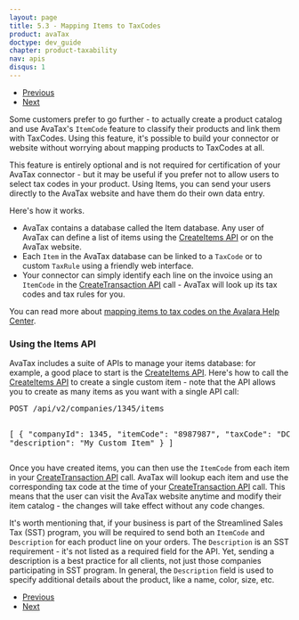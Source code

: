 ```yaml
---
layout: page
title: 5.3 - Mapping Items to TaxCodes
product: avaTax
doctype: dev_guide
chapter: product-taxability
nav: apis
disqus: 1
---
```

<ul class="pager">
  <li class="previous"><a href="/avatax/dev-guide/product-taxability/taxcodes-and-exemptions/"><i class="glyphicon glyphicon-chevron-left"></i>Previous</a></li>
  <li class="next"><a href="/avatax/dev-guide/product-taxability/chapter-summary/">Next<i class="glyphicon glyphicon-chevron-right"></i></a></li>
</ul>
Some customers prefer to go further - to actually create a product catalog and use AvaTax's <code>ItemCode</code> feature to classify their products and link them with TaxCodes.  Using this feature, it's possible to build your connector or website without worrying about mapping products to TaxCodes at all.

This feature is entirely optional and is not required for certification of your AvaTax connector - but it may be useful if you prefer not to allow users to select tax codes in your product.  Using Items, you can send your users directly to the AvaTax website and have them do their own data entry.

Here's how it works.
<ul class="dev-guide-list">
    <li>AvaTax contains a database called the Item database.  Any user of AvaTax can define a list of items using the <a class="dev-guide-link" href="/api-reference/avatax/rest/v2/methods/Items/CreateItems/">CreateItems API</a> or on the AvaTax website.</li>
    <li>Each <code>Item</code> in the AvaTax database can be linked to a <code>TaxCode</code> or to custom <code>TaxRule</code> using a friendly web interface.</li>
    <li>Your connector can simply identify each line on the invoice using an <code>ItemCode</code> in the <a class="dev-guide-link" href="/api-reference/avatax/rest/v2/methods/Transactions/CreateTransaction/">CreateTransaction API</a> call - AvaTax will look up its tax codes and tax rules for you.</li>
</ul>

You can read more about <a class="dev-guide-link" href="https://help.avalara.com/000_Avalara_AvaTax/What_You_Sell/Map_Items_to_Tax_Codes?origin=deflection">mapping items to tax codes on the Avalara Help Center</a>.

<h3>Using the Items API</h3>
AvaTax includes a suite of APIs to manage your items database: for example, a good place to start is the <a class="dev-guide-link" href="/api-reference/avatax/rest/v2/methods/Items/CreateItems/">CreateItems API</a>.  Here's how to call the <a class="dev-guide-link" href="/api-reference/avatax/rest/v2/methods/Items/CreateItems/">CreateItems API</a> to create a single custom item - note that the API allows you to create as many items as you want with a single API call:
<pre>
POST /api/v2/companies/1345/items
 
[
  {
   "companyId": 1345,
   "itemCode": "8987987",
   "taxCode": "DC010500",
   "description": "My Custom Item"
  }
]
</pre>

Once you have created items, you can then use the <code>ItemCode</code> from each item in your <a class="dev-guide-link" href="/api-reference/avatax/rest/v2/methods/Transactions/CreateTransaction/">CreateTransaction API</a> call.  AvaTax will lookup each item and use the corresponding tax code at the time of your <a class="dev-guide-link" href="/api-reference/avatax/rest/v2/methods/Transactions/CreateTransaction/">CreateTransaction API</a> call.  This means that the user can visit the AvaTax website anytime and modify their item catalog - the changes will take effect without any code changes.

It's worth mentioning that, if your business is part of the Streamlined Sales Tax (SST) program, you will be required to send both an <code>ItemCode</code> and <code>Description</code> for each product line on your orders. The <code>Description</code> is an SST requirement - it's not listed as a required field for the API. Yet, sending a description is a best practice for all clients, not just those companies participating in SST program.  In general, the <code>Description</code> field is used to specify additional details about the product, like a name, color, size, etc. 


<ul class="pager">
  <li class="previous"><a href="/avatax/dev-guide/product-taxability/taxcodes-and-exemptions/"><i class="glyphicon glyphicon-chevron-left"></i>Previous</a></li>
  <li class="next"><a href="/avatax/dev-guide/product-taxability/chapter-summary/">Next<i class="glyphicon glyphicon-chevron-right"></i></a></li>
</ul>